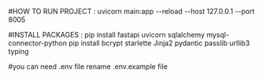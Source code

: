 #HOW TO RUN PROJECT : 
uvicorn main:app --reload  --host 127.0.0.1 --port 8005

#INSTALL PACKAGES : pip install fastapi uvicorn sqlalchemy mysql-connector-python pip install bcrypt starlette Jinja2 pydantic passlib urllib3 typing

#you can need .env file rename .env.example file 


